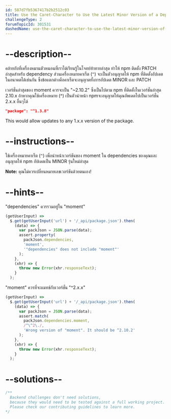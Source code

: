 ```yaml
---
id: 587d7fb5367417b2b2512c03
title: Use the Caret-Character to Use the Latest Minor Version of a Dependency
challengeType: 2
forumTopicId: 301531
dashedName: use-the-caret-character-to-use-the-latest-minor-version-of-a-dependency
---
```


# --description--

คล้ายกับที่เครื่องหมานตัวหนอนที่เราได้เรียนรู้ในโจทย์ท้าทายล่าสุด ทำให้ npm ติดตั้ง PATCH ล่าสุดสำหรับ dependency ส่วนเครื่องหมายคาเร็ต (`^`) จะเป็นตัวอนุญาตให้ npm ที่ติดตั้งอัปเดตในอนาคตได้เช่นกัน ซึ่งข้อแตกต่างคือคาเร็ตจะอนุญาตทั้งการอัปเดต MINOR และ PATCH

เวอร์ชั่นล่าสุดของ moment ควรจะเป็น "~2.10.2" ซึ่งเป็นไปตาม npm ที่ติดตั้งในเวอร์ชั่นล่าสุด 2.10.x ถ้าหากคุณใช้เครื่องหมาย (^) เป็นตัวนำหน้า npmจะอนุญาตให้คุณอัพเดตไปเป็นเวอร์ชั่น 2.x.x อื่นๆได้

```json
"package": "^1.3.8"
```

This would allow updates to any 1.x.x version of the package.

# --instructions--

ใช้เครื่องหมายคาเร็ต (`^`) เพื่อนำหน้าเวอร์ชันของ moment ใน dependencies ของคุณและอนุญาตให้ npm อัปเดตเป็น MINOR รุ่นใหม่ล่าสุด

**Note:** คุณไม่ควรเปลี่ยนหมายเลขเวอร์ชันด้วยตนเอง!

# --hints--

"dependencies" ควรรวมอยู่ใน "moment"

```js
(getUserInput) =>
  $.get(getUserInput('url') + '/_api/package.json').then(
    (data) => {
      var packJson = JSON.parse(data);
      assert.property(
        packJson.dependencies,
        'moment',
        '"dependencies" does not include "moment"'
      );
    },
    (xhr) => {
      throw new Error(xhr.responseText);
    }
  );
```

"moment" ควรที่จะแมทช์กับเวอร์ชั่น "^2.x.x"

```js
(getUserInput) =>
  $.get(getUserInput('url') + '/_api/package.json').then(
    (data) => {
      var packJson = JSON.parse(data);
      assert.match(
        packJson.dependencies.moment,
        /^\^2\./,
        'Wrong version of "moment". It should be ^2.10.2'
      );
    },
    (xhr) => {
      throw new Error(xhr.responseText);
    }
  );
```

# --solutions--

```js
/**
  Backend challenges don't need solutions, 
  because they would need to be tested against a full working project. 
  Please check our contributing guidelines to learn more.
*/
```
